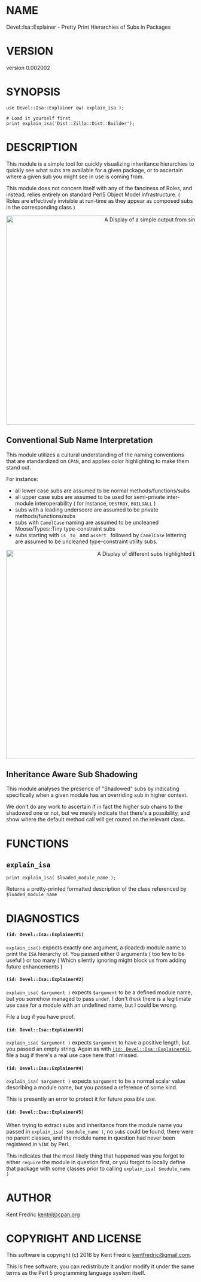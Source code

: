 # NAME

Devel::Isa::Explainer - Pretty Print Hierarchies of Subs in Packages

# VERSION

version 0.002002

# SYNOPSIS

    use Devel::Isa::Explainer qw( explain_isa );

    # Load it yourself first
    print explain_isa('Dist::Zilla::Dist::Builder');

# DESCRIPTION

This module is a simple tool for quickly visualizing inheritance hierarchies to quickly
see what subs are available for a given package, or to ascertain where a given sub
you might see in use is coming from.

This module does not concern itself with any of the fanciness of Roles, and instead, relies entirely
on standard Perl5 Object Model infrastructure. ( Roles are effectively invisible at run-time as
they appear as composed subs in the corresponding class )

<div>
    <center><img alt="A Display of a simple output from simple usage" src="http://kentnl.github.io/screenshots/Devel-Isa-Explainer/1/c3.png" width="820" height="559" /></center>
</div>

## Conventional Sub Name Interpretation

This module utilizes a cultural understanding of the naming conventions that are standardized
on `CPAN`, and applies color highlighting to make them stand out.

For instance:

- all lower case subs are assumed to be normal methods/functions/subs
- all upper case subs are assumed to be used for semi-private inter-module interoperability
( for instance, `DESTROY`, `BUILDALL` )
- subs with a leading underscore are assumed to be private methods/functions/subs
- subs with `CamelCase` naming are assumed to be uncleaned Moose/Types::Tiny type-constraint subs
- subs starting with `is_` `to_` and `assert_` followed by `CamelCase` lettering are assumed to
be uncleaned type-constraint utility subs.

<div>
    <center><img alt="A Display of different subs highlighted by convention" src="http://kentnl.github.io/screenshots/Devel-Isa-Explainer/1/c2.png" width="820" height="559" /></center>
</div>

## Inheritance Aware Sub Shadowing

This module analyses the presence of "Shadowed" subs by indicating specifically
when a given module has an overriding sub in higher context.

We don't do any work to ascertain if in fact the higher sub chains to the shadowed one or
not, but we merely indicate that there's a possibility, and show where the default method
call will get routed on the relevant class.

# FUNCTIONS

## `explain_isa`

    print explain_isa( $loaded_module_name );

Returns a pretty-printed formatted description of the class referenced by `$loaded_module_name`

# DIAGNOSTICS

#### `(id: Devel::Isa::Explainer#1)`

`explain_isa()` expects exactly one argument, a (loaded) module name to print
the `ISA` hierarchy of. You passed either 0 arguments ( too few to be useful )
or too many ( Which silently ignoring might block us from adding future enhancements )

#### `(id: Devel::Isa::Explainer#2)`

`explain_isa( $argument )` expects `$argument` to be a defined module name, but you
somehow managed to pass `undef`. I don't _think_ there is a legitimate use case for a
module with an undefined name, but I could be wrong.

File a bug if you have proof.

#### `(id: Devel::Isa::Explainer#3)`

`explain_isa( $argument )` expects `$argument` to have a positive length, but you passed
an empty string. Again as with [`(id: Devel::Isa::Explainer#2)`](#id-devel-isa-explainer-2), file a bug if there's a
real use case here that I missed.

#### `(id: Devel::Isa::Explainer#4)`

`explain_isa( $argument )` expects `$argument` to be a normal scalar value describing
a module name, but you passed a reference of some kind.

This is presently an error to protect it for future possible use.

#### `(id: Devel::Isa::Explainer#5)`

When trying to extract subs and inheritance from the module name you passed in
`explain_isa( $module_name )`, no `sub`s could be found, there were no parent classes,
and the module name in question had never been registered in `%INC` by Perl.

This indicates that the most likely thing that happened was you forgot to either `require`
the module in question first, or you forgot to locally define that package with some classes
prior to calling `explain_isa( $module_name )`

# AUTHOR

Kent Fredric <kentnl@cpan.org>

# COPYRIGHT AND LICENSE

This software is copyright (c) 2016 by Kent Fredric <kentfredric@gmail.com>.

This is free software; you can redistribute it and/or modify it under
the same terms as the Perl 5 programming language system itself.
